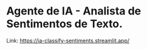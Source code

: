 # Agente de IA - Analista de Sentimentos de Texto.

Link: https://ia-classify-sentiments.streamlit.app/
